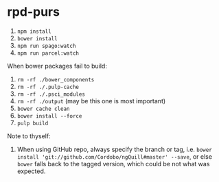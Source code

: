 # rpd-purs

1. `npm install`
2. `bower install`
3. `npm run spago:watch`
3. `npm run parcel:watch`

When bower packages fail to build:

1. `rm -rf ./bower_components`
2. `rm -rf ./.pulp-cache`
3. `rm -rf ./.psci_modules`
4. `rm -rf ./output` (may be this one is most important)
5. `bower cache clean`
6. `bower install --force`
7. `pulp build`

Note to thyself:

1. When using GitHub repo, always specify the branch or tag, i.e. `bower install 'git://github.com/Cordobo/ngQuill#master' --save`, or else `bower` falls back to the tagged version, which could be not what was expected.
